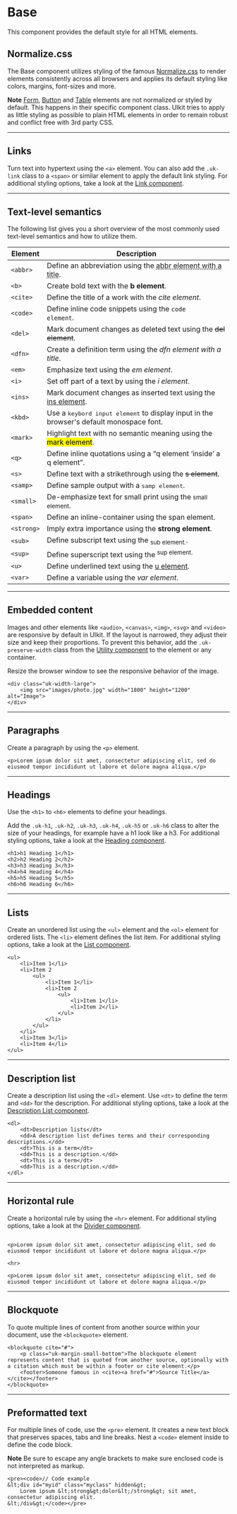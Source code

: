 # Base

<p class="uk-text-lead">This component provides the default style for all HTML elements.</p>

## Normalize.css

The Base component utilizes styling of the famous [Normalize.css](http://necolas.github.io/normalize.css/) to render elements consistently across all browsers and applies its default styling like colors, margins, font-sizes and more.

**Note** [Form](form.md), [Button](button.md) and [Table](table.md) elements are not normalized or styled by default. This happens in their specific component class. UIkit tries to apply as little styling as possible to plain HTML elements in order to remain robust and conflict free with 3rd party CSS.

***

## Links

Turn text into hypertext using the `<a>` element. You can also add the `.uk-link` class to a `<span>` or similar element to apply the default link styling. For additional styling options, take a look at the [Link component](link.md).

***

## Text-level semantics

The following list gives you a short overview of the most commonly used text-level semantics and how to utilize them.

| Element          | Description                                                                                               |
| ---------------- | --------------------------------------------------------------------------------------------------------- |
| `<abbr>`   | Define an abbreviation using the <abbr title="Title Text">abbr element with a title</abbr>.                                                |
| `<b>`      | Create bold text with the <b>b element</b>.                                                       |
| `<cite>`   | Define the title of a work with the <cite>cite element</cite>.                                            |
| `<code>`   | Define inline code snippets using the <code>code element</code>.                                           |
| `<del>`    | Mark document changes as deleted text using the <del>del element</del>.                                   |
| `<dfn>`    | Create a definition term using the <dfn title="Defines a definition term">dfn element with a title</dfn>. |
| `<em>`     | Emphasize text using the <em>em element</em>.                                                        |
| `<i>`      | Set off part of a text by using the <i>i element</i>.                                             |
| `<ins>`    | Mark document changes as inserted text using the <ins>ins element</ins>.                                |
| `<kbd>`    | Use a <kbd>keybord input element</kbd> to display input in the browser's default monospace font.          |
| `<mark>`   | Highlight text with no semantic meaning using the <mark>mark element</mark>.                              |
| `<q>`      | Define inline quotations using a <q>q element <q>inside</q> a q element</q>.                              |
| `<s>`      | Define text with a strikethrough using the <s>s element</s>.                                              |
| `<samp>`   | Define sample output with a <samp>samp element</samp>.                                                    |
| `<small>`  | De-emphasize text for small print using the <small>small element</small>.                                 |
| `<span>`   | Define an inline-container using the <span>span element</span>.                                           |
| `<strong>` | Imply extra importance using the <strong>strong element</strong>.                                                |
| `<sub>`    | Define subscript text using the <sub>sub element.</sub>.                                                  |
| `<sup>`    | Define superscript text using the <sup>sup element.</sup>                                                 |
| `<u>`      | Define underlined text using the <u>u element</u>.                                                        |
| `<var>`    | Define a variable using the <var>var element</var>.                                                       |

***

## Embedded content

Images and other elements like `<audio>`, `<canvas>`, `<img>`, `<svg>` and `<video>` are responsive by default in UIkit. If the layout is narrowed, they adjust their size and keep their proportions. To prevent this behavior, add the `.uk-preserve-width` class from the [Utility component](utility.md) to the element or any container.

Resize the browser window to see the responsive behavior of the image.

```example
<div class="uk-width-large">
    <img src="images/photo.jpg" width="1800" height="1200" alt="Image">
</div>
```

***

## Paragraphs

Create a paragraph by using the `<p>` element.

```example
<p>Lorem ipsum dolor sit amet, consectetur adipiscing elit, sed do eiusmod tempor incididunt ut labore et dolore magna aliqua.</p>
```

***

## Headings

Use the `<h1>` to `<h6>` elements to define your headings.

Add the `.uk-h1`, `.uk-h2`, `.uk-h3`, `.uk-h4`, `.uk-h5` or `.uk-h6` class to alter the size of your headings, for example have a h1 look like a h3. For additional styling options, take a look at the [Heading component](heading.md).

```example
<h1>h1 Heading 1</h1>
<h2>h2 Heading 2</h2>
<h3>h3 Heading 3</h3>
<h4>h4 Heading 4</h4>
<h5>h5 Heading 5</h5>
<h6>h6 Heading 6</h6>
```

***

## Lists

Create an unordered list using the `<ul>` element and the `<ol>` element for ordered lists. The `<li>` element defines the list item. For additional styling options, take a look at the [List component](list.md).

```example
<ul>
    <li>Item 1</li>
    <li>Item 2
        <ul>
            <li>Item 1</li>
            <li>Item 2
                <ul>
                    <li>Item 1</li>
                    <li>Item 2</li>
                </ul>
            </li>
        </ul>
    </li>
    <li>Item 3</li>
    <li>Item 4</li>
</ul>
```

***

## Description list

Create a description list using the `<dl>` element. Use `<dt>` to define the term and `<dd>` for the description. For additional styling options, take a look at the [Description List component](description-list.md).

```example
<dl>
    <dt>Description lists</dt>
    <dd>A description list defines terms and their corresponding descriptions.</dd>
    <dt>This is a term</dt>
    <dd>This is a description.</dd>
    <dt>This is a term</dt>
    <dd>This is a description.</dd>
</dl>
```

***

## Horizontal rule

Create a horizontal rule by using the `<hr>` element. For additional styling options, take a look at the [Divider component](divider.md).

```example

<p>Lorem ipsum dolor sit amet, consectetur adipiscing elit, sed do eiusmod tempor incididunt ut labore et dolore magna aliqua.</p>

<hr>

<p>Lorem ipsum dolor sit amet, consectetur adipiscing elit, sed do eiusmod tempor incididunt ut labore et dolore magna aliqua.</p>

```

***

## Blockquote

To quote multiple lines of content from another source within your document, use the `<blockquote>` element.

```example
<blockquote cite="#">
    <p class="uk-margin-small-bottom">The blockquote element represents content that is quoted from another source, optionally with a citation which must be within a footer or cite element.</p>
    <footer>Someone famous in <cite><a href="#">Source Title</a></cite></footer>
</blockquote>
```

***

## Preformatted text

For multiple lines of code, use the `<pre>` element. It creates a new text block that preserves spaces, tabs and line breaks. Nest a `<code>` element inside to define the code block.

**Note** Be sure to escape any angle brackets to make sure enclosed code is not interpreted as markup.

```example
<pre><code>// Code example
&lt;div id="myid" class="myclass" hidden&gt;
    Lorem ipsum &lt;strong&gt;dolor&lt;/strong&gt; sit amet, consectetur adipiscing elit.
&lt;/div&gt;</code></pre>
```
